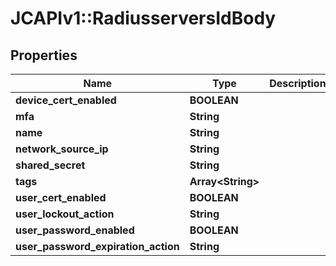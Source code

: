 # JCAPIv1::RadiusserversIdBody

## Properties
Name | Type | Description | Notes
------------ | ------------- | ------------- | -------------
**device_cert_enabled** | **BOOLEAN** |  | [optional] 
**mfa** | **String** |  | [optional] 
**name** | **String** |  | 
**network_source_ip** | **String** |  | 
**shared_secret** | **String** |  | 
**tags** | **Array&lt;String&gt;** |  | [optional] 
**user_cert_enabled** | **BOOLEAN** |  | [optional] 
**user_lockout_action** | **String** |  | [optional] 
**user_password_enabled** | **BOOLEAN** |  | [optional] 
**user_password_expiration_action** | **String** |  | [optional] 

